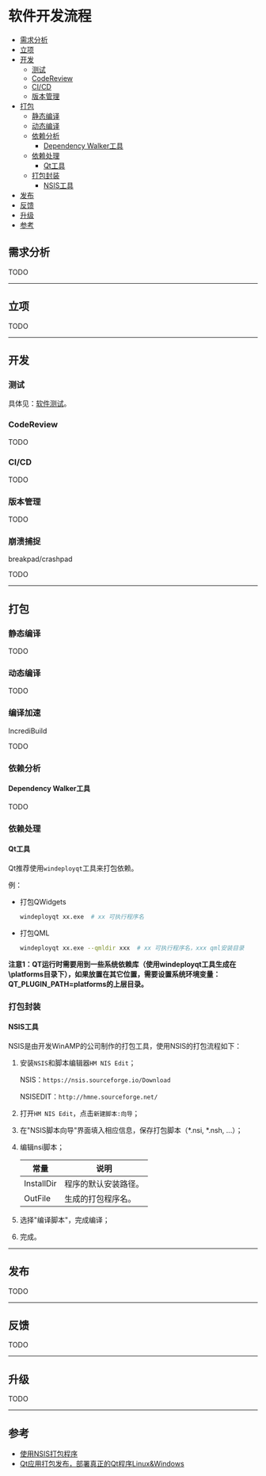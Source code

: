 # 软件开发流程

<!-- vim-markdown-toc GFM -->

* [需求分析](#需求分析)
* [立项](#立项)
* [开发](#开发)
    - [测试](#测试)
    - [CodeReview](#codereview)
    - [CI/CD](#cicd)
    - [版本管理](#版本管理)
* [打包](#打包)
    - [静态编译](#静态编译)
    - [动态编译](#动态编译)
    - [依赖分析](#依赖分析)
        + [Dependency Walker工具](#dependency-walker工具)
    - [依赖处理](#依赖处理)
        + [Qt工具](#qt工具)
    - [打包封装](#打包封装)
        + [NSIS工具](#nsis工具)
* [发布](#发布)
* [反馈](#反馈)
* [升级](#升级)
* [参考](#参考)

<!-- vim-markdown-toc -->



## 需求分析

TODO

---



## 立项

TODO

---



## 开发

### 测试

具体见：[软件测试](software_test.md)。

### CodeReview

TODO

### CI/CD

TODO

### 版本管理

TODO

### 崩溃捕捉

breakpad/crashpad

TODO

---



## 打包

### 静态编译

TODO

### 动态编译

TODO

### 编译加速

IncrediBuild

TODO

### 依赖分析

#### Dependency Walker工具

TODO

### 依赖处理

#### Qt工具

Qt推荐使用`windeployqt`工具来打包依赖。

例：

- 打包QWidgets

  ```sh
  windeployqt xx.exe  # xx 可执行程序名
  ```

- 打包QML

  ```sh
  windeployqt xx.exe --qmldir xxx  # xx 可执行程序名，xxx qml安装目录
  ```

**注意1：QT运行时需要用到一些系统依赖库（使用windeployqt工具生成在\platforms目录下），如果放置在其它位置，需要设置系统环境变量：QT_PLUGIN_PATH=platforms的上层目录。**

### 打包封装

#### NSIS工具

NSIS是由开发WinAMP的公司制作的打包工具，使用NSIS的打包流程如下：

1. 安装`NSIS`和脚本编辑器`HM NIS Edit`；

   NSIS：`https://nsis.sourceforge.io/Download`

   NSISEDIT：`http://hmne.sourceforge.net/`

2. 打开`HM NIS Edit`，点击`新建脚本:向导`；

3. 在"NSIS脚本向导"界面填入相应信息，保存打包脚本（*.nsi, *.nsh, ...）；

4. 编辑nsi脚本；

   | 常量       | 说明                 |
   | ---------- | -------------------- |
   | InstallDir | 程序的默认安装路径。 |
   | OutFile    | 生成的打包程序名。   |

5. 选择"编译脚本"，完成编译；

6. 完成。

---



## 发布

TODO

---



## 反馈

TODO

---



## 升级

TODO

---



## 参考

- [使用NSIS打包程序](https://zhuanlan.zhihu.com/p/144079072)
- [Qt应用打包发布，部署真正的Qt程序Linux&Windows](https://www.jianshu.com/p/3822addbf096?u_atoken=3ea4540e-7e56-4434-bdda-ffee6a13bbde&u_asession=01lfkJPHmquz4yWlkrJd9RnR-xPkMeq3-6wI7EMOK_uq-FTwafr4pFbNDg5sB2mGNeX0KNBwm7Lovlpxjd_P_q4JsKWYrT3W_NKPr8w6oU7K_BD-OyU7upKs7s6-2fKDBqK1h9zIJGqUc2hCV04v6XLWBkFo3NEHBv0PZUm6pbxQU&u_asig=05QQGENPHj3y0qRSj9RI0Xfq1nJH53GHjAkSXx36L4i7-BoQ3D9UPwSEMRh9ZcrIMc4ruywSmutjBQCF-LRWlJeKogHYT_JOCqt9Ta9vk-PylooRqt7VSOrtNH7qyFrp3T_VEGbYZ2rlDw4P411cQEfZnrQk8hQVX_5xsVJeWXpjH9JS7q8ZD7Xtz2Ly-b0kmuyAKRFSVJkkdwVUnyHAIJzfllwJ0JjoKeTFJQi4ILT2hm_Kqn1m0z57U51OSiJyvxn3URtWYq5VQe2s5Xl6Zn2u3h9VXwMyh6PgyDIVSG1W86WMJNItsIFfq0VbYDx1m-GVjuvW8Mbnw36tryIj0GRs1up2ljDTFMirZ8nF_FO7KA0a_HbABeZOL0rfsv7BP8mWspDxyAEEo4kbsryBKb9Q&u_aref=bshiuf1dzl%2BMf%2Bb7xX10dMDL2zA%3D)
